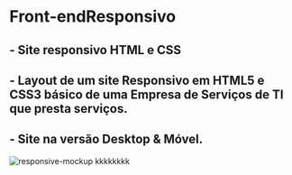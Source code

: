 # Front-endResponsivo
## - Site responsivo HTML e CSS
## - Layout de um site Responsivo em HTML5 e CSS3 básico de uma Empresa de Serviços de TI que presta serviços.

## - Site na versão Desktop & Móvel. 

![responsive-mockup](https://user-images.githubusercontent.com/60757768/83584737-63315200-a51e-11ea-908f-b67b8ccc4e43.jpg)
kkkkkkkk


